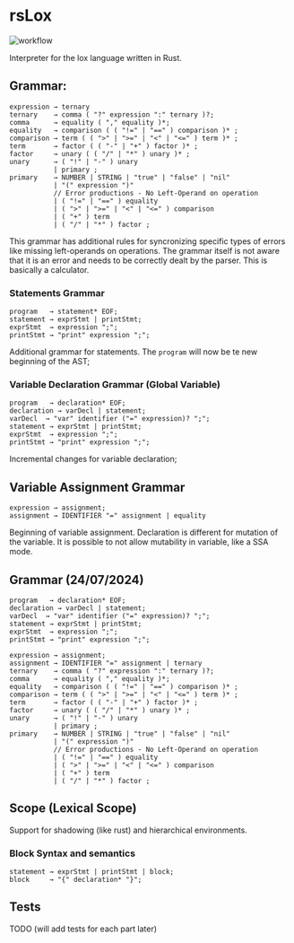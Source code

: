 # rsLox

![workflow](https://github.com/LionsWrath/rsLox/actions/workflows/rust.yml/badge.svg)

Interpreter for the lox language written in Rust.

## Grammar:

```
expression → ternary
ternary    → comma ( "?" expression ":" ternary )?;
comma      → equality ( "," equality )*;
equality   → comparison ( ( "!=" | "==" ) comparison )* ;
comparison → term ( ( ">" | ">=" | "<" | "<=" ) term )* ;
term       → factor ( ( "-" | "+" ) factor )* ;
factor     → unary ( ( "/" | "*" ) unary )* ;
unary      → ( "!" | "-" ) unary
           | primary ;
primary    → NUMBER | STRING | "true" | "false" | "nil"
           | "(" expression ")"
           // Error productions - No Left-Operand on operation
           | ( "!=" | "==" ) equality
           | ( ">" | ">=" | "<" | "<=" ) comparison
           | ( "+" ) term
           | ( "/" | "*" ) factor ;
```

This grammar has additional rules for syncronizing specific types of errors like
missing left-operands on operations. The grammar itself is not aware that it is an
error and needs to be correctly dealt by the parser. This is basically a calculator.

### Statements Grammar

```
program   → statement* EOF;
statement → exprStmt | printStmt;
exprStmt  → expression ";";
printStmt → "print" expression ";";

```

Additional grammar for statements. The `program` will now be te new beginning of the AST;

### Variable Declaration Grammar (Global Variable)

```
program   → declaration* EOF;
declaration → varDecl | statement;
varDecl  → "var" identifier ("=" expression)? ";";
statement → exprStmt | printStmt;
exprStmt  → expression ";";
printStmt → "print" expression ";";

```

Incremental changes for variable declaration;

## Variable Assignment Grammar

```
expression → assignment;
assignment → IDENTIFIER "=" assignment | equality
```

Beginning of variable assignment. Declaration is different for mutation of the variable.
It is possible to not allow mutability in variable, like a SSA mode.

## Grammar (24/07/2024)

```
program   → declaration* EOF;
declaration → varDecl | statement;
varDecl  → "var" identifier ("=" expression)? ";";
statement → exprStmt | printStmt;
exprStmt  → expression ";";
printStmt → "print" expression ";";

expression → assignment;
assignment → IDENTIFIER "=" assignment | ternary
ternary    → comma ( "?" expression ":" ternary )?;
comma      → equality ( "," equality )*;
equality   → comparison ( ( "!=" | "==" ) comparison )* ;
comparison → term ( ( ">" | ">=" | "<" | "<=" ) term )* ;
term       → factor ( ( "-" | "+" ) factor )* ;
factor     → unary ( ( "/" | "*" ) unary )* ;
unary      → ( "!" | "-" ) unary
           | primary ;
primary    → NUMBER | STRING | "true" | "false" | "nil"
           | "(" expression ")"
           // Error productions - No Left-Operand on operation
           | ( "!=" | "==" ) equality
           | ( ">" | ">=" | "<" | "<=" ) comparison
           | ( "+" ) term
           | ( "/" | "*" ) factor ;
```

## Scope (Lexical Scope)

Support for shadowing (like rust) and hierarchical environments.

### Block Syntax and semantics

```
statement → exprStmt | printStmt | block;
block     → "{" declaration* "}";
```

## Tests

TODO (will add tests for each part later)
